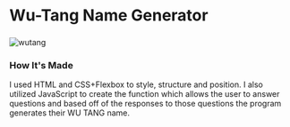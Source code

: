 # Wu-Tang Name Generator

### 
![wutang](https://user-images.githubusercontent.com/88361309/168443221-d533905a-a691-4a18-8a45-1cfe5e34dff5.png)


### How It's Made
I used HTML and CSS+Flexbox to style, structure and position. I also utilized JavaScript to create the function which allows the user to answer questions and based off of the responses to those questions the program generates their WU TANG name.
